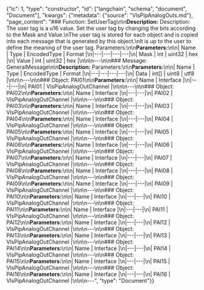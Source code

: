 {"lc": 1, "type": "constructor", "id": ["langchain", "schema", "document", "Document"], "kwargs": {"metadata": {"source": "VlsPipAnalogOuts.md"}, "page_content": "### Function: SetUserTag\n\n**Description:** Description: The user tag is a u16 value. Set the user tag by changing the bits according to the Mask and Value.\nThe user tag is stored for each object and is copied into each message that is generated by this object.\nIt is up to the user to define the meaning of the user tag. Parameters:\n\n**Parameters:**\n\n| Name | Type | EncodedType | Format |\n|---|---|---|---|\n| Mask | int | uint32 | hex |\n| Value | int | uint32 | hex |\n\n\n---\n\n### Message: GeneralMessage\n\n**Description:** Parameters:\n\n**Parameters:**\n\n| Name | Type | EncodedType | Format |\n|---|---|---|---|\n| Data | int[] | uint8 | utf8 |\n\n\n---\n\n### Object: PAI01\n\n**Parameters:**\n\n| Name | Interface |\n|---|---|\n| PAI01 | VlsPipAnalogOutChannel |\n\n\n---\n\n### Object: PAI02\n\n**Parameters:**\n\n| Name | Interface |\n|---|---|\n| PAI02 | VlsPipAnalogOutChannel |\n\n\n---\n\n### Object: PAI03\n\n**Parameters:**\n\n| Name | Interface |\n|---|---|\n| PAI03 | VlsPipAnalogOutChannel |\n\n\n---\n\n### Object: PAI04\n\n**Parameters:**\n\n| Name | Interface |\n|---|---|\n| PAI04 | VlsPipAnalogOutChannel |\n\n\n---\n\n### Object: PAI05\n\n**Parameters:**\n\n| Name | Interface |\n|---|---|\n| PAI05 | VlsPipAnalogOutChannel |\n\n\n---\n\n### Object: PAI06\n\n**Parameters:**\n\n| Name | Interface |\n|---|---|\n| PAI06 | VlsPipAnalogOutChannel |\n\n\n---\n\n### Object: PAI07\n\n**Parameters:**\n\n| Name | Interface |\n|---|---|\n| PAI07 | VlsPipAnalogOutChannel |\n\n\n---\n\n### Object: PAI08\n\n**Parameters:**\n\n| Name | Interface |\n|---|---|\n| PAI08 | VlsPipAnalogOutChannel |\n\n\n---\n\n### Object: PAI09\n\n**Parameters:**\n\n| Name | Interface |\n|---|---|\n| PAI09 | VlsPipAnalogOutChannel |\n\n\n---\n\n### Object: PAI10\n\n**Parameters:**\n\n| Name | Interface |\n|---|---|\n| PAI10 | VlsPipAnalogOutChannel |\n\n\n---\n\n### Object: PAI11\n\n**Parameters:**\n\n| Name | Interface |\n|---|---|\n| PAI11 | VlsPipAnalogOutChannel |\n\n\n---\n\n### Object: PAI12\n\n**Parameters:**\n\n| Name | Interface |\n|---|---|\n| PAI12 | VlsPipAnalogOutChannel |\n\n\n---\n\n### Object: PAI13\n\n**Parameters:**\n\n| Name | Interface |\n|---|---|\n| PAI13 | VlsPipAnalogOutChannel |\n\n\n---\n\n### Object: PAI14\n\n**Parameters:**\n\n| Name | Interface |\n|---|---|\n| PAI14 | VlsPipAnalogOutChannel |\n\n\n---\n\n### Object: PAI15\n\n**Parameters:**\n\n| Name | Interface |\n|---|---|\n| PAI15 | VlsPipAnalogOutChannel |\n\n\n---\n\n### Object: PAI16\n\n**Parameters:**\n\n| Name | Interface |\n|---|---|\n| PAI16 | VlsPipAnalogOutChannel |\n\n\n---", "type": "Document"}}